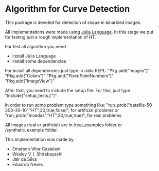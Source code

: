 # Algorithm for Curve Detection

This package is devoted for detection of shape in binarized images. 

All implementations were made using [Julia Language](www.julialang.org). In this stage we put for testing just a rough implementation of HT. 

For test all algorithm you need

* Install Julia Language
* Install some dependencies

For install all dependencies just type in Julia REPL:
 "Pkg.add("Images")"
 "Pkg.add("Colors")" 
 "Pkg.add("FixedPointNumbers")"
 "Pkg.add("ImageView")"

 After that, you need to include the setup file. For this, just type 
 "include("setup_tests.jl")".

 In order to run some problem type something like: 
 "run_prob("datafile-50-300-30-10","HT",20,true,false)", for artificial problems or
 "run_prob("moedas","HT",20,true,true)", for real problems.

 All images (real or artificial) are in /real_examples folder or /synthetic_example folder.

 This implementation was made by:

 - Emerson Vitor Castelani
 - Wesley V. I. Shirabayashi
 - Jair da Silva
 - Eduardo Neves 
